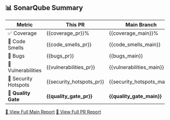 ## 📊 SonarQube Summary

| Metric                 | This PR | Main Branch |
|------------------------|----------|------------|
| ✅ Coverage            | {{coverage_pr}}% | {{coverage_main}}% |
| 💨 Code Smells         | {{code_smells_pr}} | {{code_smells_main}} |
| 🐞 Bugs                | {{bugs_pr}} | {{bugs_main}} |
| 🔐 Vulnerabilities     | {{vulnerabilities_pr}} | {{vulnerabilities_main}} |
| 🚨 Security Hotspots   | {{security_hotspots_pr}} | {{security_hotspots_main}} |
| **🌟 Quality Gate**     | **{{quality_gate_pr}}** | **{{quality_gate_main}}** |

[🔗 View Full Main Report]({{SONAR_HOST_URL}}/dashboard?id={{MAIN_PROJECT_KEY}})
[🔗 View Full PR Report]({{SONAR_HOST_URL}}/dashboard?id={{PROJECT_KEY}})
